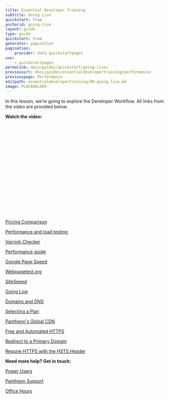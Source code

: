 ```yaml
---
title: Essential Developer Training
subtitle: Going Live
quickstart: true
anchorid: going-live
layout: guide
type: guide
quickstart: true
generator: pagination
pagination:
    provider: data.quickstartpages
use:
    - quickstartpages
permalink: docs/guides/quickstart/going-live/
previousurl: docs/guides/essentialdevelopertraining/performance/
previouspage: Performance
editpath: essentialdevelopertraining/08-going-live.md
image: PLACEHOLDER
---
```


In this lesson, we’re going to explore the Developer Workflow. 
All links from the video are provided below.

**Watch the video:**

<script src="https://fast.wistia.com/embed/medias/azplm7zg2g.jsonp" async></script><script src="https://fast.wistia.com/assets/external/E-v1.js" async></script><div class="wistia_responsive_padding" style="padding:56.25% 0 0 0;position:relative;"><div class="wistia_responsive_wrapper" style="height:100%;left:0;position:absolute;top:0;width:100%;"><div class="wistia_embed wistia_async_azplm7zg2g videoFoam=true" style="height:100%;position:relative;width:100%"><div class="wistia_swatch" style="height:100%;left:0;opacity:0;overflow:hidden;position:absolute;top:0;transition:opacity 200ms;width:100%;"><img data-proofer-ignore src="https://fast.wistia.com/embed/medias/azplm7zg2g/swatch" style="filter:blur(5px);height:100%;object-fit:contain;width:100%;" alt="" onload="this.parentNode.style.opacity=1;" /></div></div></div></div>

[Pricing Comparison](https://pantheon.io/plans/pricing-comparison)

[Performance and load testing](https://pantheon.io/docs/load-and-performance-testing/)

[Varnish Checker](http://varnishcheck.pantheon.io/)

[Performance guide](https://pantheon.io/docs/guides/frontend-performance/)

[Google Page Speed](https://developers.google.com/speed/pagespeed/insights/)

[Webpagetest.org](https://www.webpagetest.org)

[SiteSpeed](https://www.sitespeed.io/)

[Going Live](https://pantheon.io/docs/going-live)

[Domains and DNS](https://pantheon.io/docs/domains/)

[Selecting a Plan](https://pantheon.io/docs/select-plan/)

[Pantheon's Global CDN](https://pantheon.io/docs/global-cdn/)

[Free and Automated HTTPS](https://pantheon.io/docs/free-https/)

[Redirect to a Primary Domain](https://pantheon.io/docs/redirects/#redirect-to-https)

[Require HTTPS with the HSTS Header](https://pantheon.io/docs/hsts/)


**Need more help? Get in touch:**

[Power Users](https://pantheon.io/docs/power-users/)

[Pantheon Support](https://pantheon.io/docs/support/)

[Office Hours](https://pantheon.io/agencies/office-hours)


